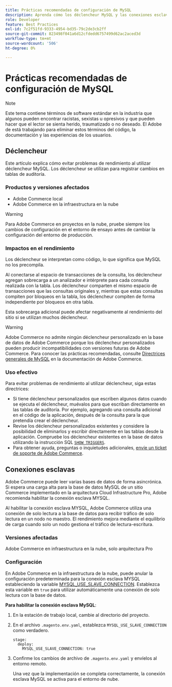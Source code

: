 ```yaml
---
title: Prácticas recomendadas de configuración de MySQL
description: Aprenda cómo los déclencheur MySQL y las conexiones esclavas afectan el rendimiento del sitio de Commerce y cómo utilizarlos de forma eficaz.
role: Developer
feature: Best Practices
exl-id: 7c2f51fd-9333-4954-bd35-79c2de3cb2ff
source-git-commit: 823498f041a6d12cfdedd6757499d62ac2aced3d
workflow-type: tm+mt
source-wordcount: '506'
ht-degree: 0%

---
```


# Prácticas recomendadas de configuración de MySQL

>[!NOTE]
>
>Este tema contiene términos de software estándar en la industria que algunos pueden encontrar racistas, sexistas u opresivos y que pueden hacer que el lector se sienta herido, traumatizado o no deseado. El Adobe de está trabajando para eliminar estos términos del código, la documentación y las experiencias de los usuarios.

## Déclencheur

Este artículo explica cómo evitar problemas de rendimiento al utilizar déclencheur MySQL. Los déclencheur se utilizan para registrar cambios en tablas de auditoría.

### Productos y versiones afectados

- Adobe Commerce local
- Adobe Commerce en la infraestructura en la nube

>[!WARNING]
>
>Para Adobe Commerce en proyectos en la nube, pruebe siempre los cambios de configuración en el entorno de ensayo antes de cambiar la configuración del entorno de producción.

### Impactos en el rendimiento

Los déclencheur se interpretan como código, lo que significa que MySQL no los precompila.

Al conectarse al espacio de transacciones de la consulta, los déclencheur agregan sobrecarga a un analizador e intérprete para cada consulta realizada con la tabla. Los déclencheur comparten el mismo espacio de transacciones que las consultas originales y, mientras que estas consultas compiten por bloqueos en la tabla, los déclencheur compiten de forma independiente por bloqueos en otra tabla.

Esta sobrecarga adicional puede afectar negativamente al rendimiento del sitio si se utilizan muchos déclencheur.

>[!WARNING]
>
>Adobe Commerce no admite ningún déclencheur personalizado en la base de datos de Adobe Commerce porque los déclencheur personalizados pueden producir incompatibilidades con versiones futuras de Adobe Commerce. Para conocer las prácticas recomendadas, consulte [Directrices generales de MySQL](../../../installation/prerequisites/database/mysql.md) en la documentación de Adobe Commerce.

### Uso efectivo

Para evitar problemas de rendimiento al utilizar déclencheur, siga estas directrices:

- Si tiene déclencheur personalizados que escriben algunos datos cuando se ejecuta el déclencheur, muévalos para que escriban directamente en las tablas de auditoría. Por ejemplo, agregando una consulta adicional en el código de la aplicación, después de la consulta para la que pretendía crear el déclencheur.
- Revise los déclencheur personalizados existentes y considere la posibilidad de eliminarlos y escribir directamente en las tablas desde la aplicación. Compruebe los déclencheur existentes en la base de datos utilizando la instrucción SQL [`SHOW TRIGGERS`](https://dev.mysql.com/doc/refman/8.0/en/show-triggers.html).
- Para obtener ayuda, preguntas o inquietudes adicionales, [envíe un ticket de soporte de Adobe Commerce](https://experienceleague.adobe.com/docs/commerce-knowledge-base/kb/help-center-guide/magento-help-center-user-guide.html?#submit-ticket).

## Conexiones esclavas

Adobe Commerce puede leer varias bases de datos de forma asincrónica. Si espera una carga alta para la base de datos MySQL de un sitio Commerce implementado en la arquitectura Cloud Infrastructure Pro, Adobe recomienda habilitar la conexión esclava MYSQL.

Al habilitar la conexión esclava MYSQL, Adobe Commerce utiliza una conexión de solo lectura a la base de datos para recibir tráfico de solo lectura en un nodo no maestro. El rendimiento mejora mediante el equilibrio de carga cuando solo un nodo gestiona el tráfico de lectura-escritura.

### Versiones afectadas

Adobe Commerce en infraestructura en la nube, solo arquitectura Pro

### Configuración

En Adobe Commerce en la infraestructura de la nube, puede anular la configuración predeterminada para la conexión esclava MYSQL estableciendo la variable [MYSQL_USE_SLAVE_CONNECTION](https://experienceleague.adobe.com/docs/commerce-cloud-service/user-guide/configure/env/stage/variables-deploy.html#mysql_use_slave_connection). Establezca esta variable en `true` para utilizar automáticamente una conexión de solo lectura con la base de datos.

**Para habilitar la conexión esclava MySQL**:

1. En la estación de trabajo local, cambie al directorio del proyecto.

1. En el archivo `.magento.env.yaml`, establezca `MYSQL_USE_SLAVE_CONNECTION` como verdadero.

   ```
   stage:
     deploy:
       MYSQL_USE_SLAVE_CONNECTION: true
   ```

1. Confirme los cambios de archivo de `.magento.env.yaml` y envíelos al entorno remoto.

   Una vez que la implementación se completa correctamente, la conexión esclava MySQL se activa para el entorno de nube.
